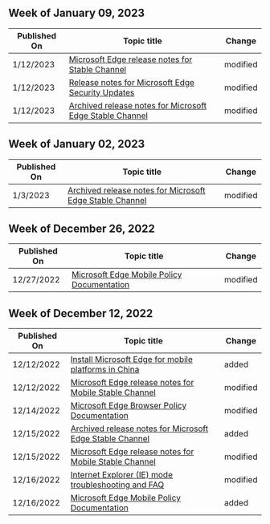 <!-- This file is generated automatically each week. Changes made to this file will be overwritten.-->



## Week of January 09, 2023


| Published On |Topic title | Change |
|------|------------|--------|
| 1/12/2023 | [Microsoft Edge release notes for Stable Channel](/DeployEdge/microsoft-edge-relnote-stable-channel) | modified |
| 1/12/2023 | [Release notes for Microsoft Edge Security Updates](/DeployEdge/microsoft-edge-relnotes-security) | modified |
| 1/12/2023 | [Archived release notes for Microsoft Edge Stable Channel](/DeployEdge/microsoft-edge-relnote-archive-stable-channel) | modified |


## Week of January 02, 2023


| Published On |Topic title | Change |
|------|------------|--------|
| 1/3/2023 | [Archived release notes for Microsoft Edge Stable Channel](/DeployEdge/microsoft-edge-relnote-archive-stable-channel) | modified |


## Week of December 26, 2022


| Published On |Topic title | Change |
|------|------------|--------|
| 12/27/2022 | [Microsoft Edge Mobile Policy Documentation](/DeployEdge/microsoft-edge-mobile-policies) | modified |


## Week of December 12, 2022


| Published On |Topic title | Change |
|------|------------|--------|
| 12/12/2022 | [Install Microsoft Edge for mobile platforms in China](https://learn.microsoft.com/en-us/DeployEdge/microsoft-edge-install-mobile-china) | added |
| 12/12/2022 | [Microsoft Edge release notes for Mobile Stable Channel](https://learn.microsoft.com/en-us/DeployEdge/microsoft-edge-relnote-mobile-stable-channel) | modified |
| 12/14/2022 | [Microsoft Edge Browser Policy Documentation](/DeployEdge/microsoft-edge-policies) | modified |
| 12/15/2022 | [Archived release notes for Microsoft Edge Stable Channel](/DeployEdge/microsoft-edge-relnote-archive-mobile-stable-channel) | added |
| 12/15/2022 | [Microsoft Edge release notes for Mobile Stable Channel](/DeployEdge/microsoft-edge-relnote-mobile-stable-channel) | modified |
| 12/16/2022 | [Internet Explorer (IE) mode troubleshooting and FAQ](/DeployEdge/edge-ie-mode-faq) | modified |
| 12/16/2022 | [Microsoft Edge Mobile Policy Documentation](/DeployEdge/microsoft-edge-mobile-policies) | added |
